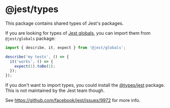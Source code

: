 # @jest/types

This package contains shared types of Jest's packages.

If you are looking for types of [Jest globals](https://jestjs.io/docs/api), you can import them from `@jest/globals` package:

```ts
import { describe, it, expect } from '@jest/globals';

describe('my tests', () => {
  it('works', () => {
    expect(1).toBe(1);
  });
});
```

If you don't want to import types, you could install the [@types/jest](https://www.npmjs.com/package/@types/jest) package.
This is not maintained by the Jest team though.


See https://github.com/facebook/jest/issues/9972 for more info.
